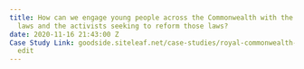 ```yaml
---
title: How can we engage young people across the Commonwealth with the discriminatory
  laws and the activists seeking to reform those laws?
date: 2020-11-16 21:43:00 Z
Case Study Link: goodside.siteleaf.net/case-studies/royal-commonwealth-society-x-the-good-side.html
  edit
---
```


